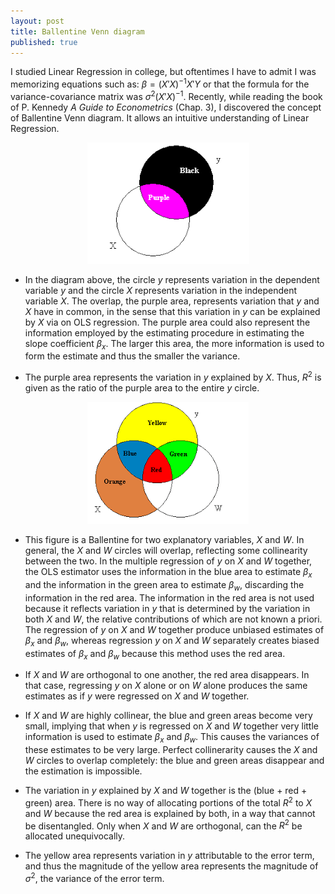 ```yaml
---
layout: post
title: Ballentine Venn diagram
published: true
---
```

I studied Linear Regression in college, but oftentimes I have to admit I was memorizing equations such as: $\beta = (X'X)^{-1}X'Y$ or that the formula for the variance-covariance matrix was $\sigma^2(X'X)^{-1}$. Recently, while reading the book of P. Kennedy *A Guide to Econometrics* (Chap. 3), I discovered the concept of Ballentine Venn diagram. It allows an intuitive understanding of Linear Regression.

<p align="center">
  <img src="/images/ballentine/ballentine_simple.png">
</p>

* In the diagram above, the circle $y$ represents variation in the dependent variable $y$ and the circle $X$ represents variation in the independent variable $X$. The overlap, the purple area, represents variation that $y$ and $X$ have in common, in the sense that this variation in $y$ can be explained by $X$ via on OLS regression. The purple area could also represent the information employed by the estimating procedure in estimating the slope coefficient $\beta_x$. The larger this area, the more information is used to form the estimate and thus the smaller the variance.

* The purple area represents the variation in $y$ explained by $X$. Thus, $R^2$ is given as the ratio of the purple area to the entire $y$ circle.

<p align="center">
  <img src="/images/ballentine/ballentine_diagram.png">
</p>

* This figure is a Ballentine for two explanatory variables, $X$ and $W$. In general, the $X$ and $W$ circles will overlap, reflecting some collinearity between the two. In the multiple regression of $y$ on $X$ and $W$ together, the OLS estimator uses the information in the blue area to estimate $\beta_x$ and the information in the green area to estimate $\beta_w$, discarding the information in the red area. The information in the red area is not used because it reflects variation in $y$ that is determined by the variation in both $X$ and $W$, the relative contributions of which are not known a priori. The regression of $y$ on $X$ and $W$ together produce unbiased estimates of $\beta_x$ and $\beta_w$, whereas regression $y$ on $X$ and $W$ separately creates biased estimates of $\beta_x$ and $\beta_w$ because this method uses the red area.

* If $X$ and $W$ are orthogonal to one another, the red area disappears. In that case, regressing $y$ on $X$ alone or on $W$ alone produces the same estimates as if $y$ were regressed on $X$ and $W$ together.

* If $X$ and $W$ are highly collinear, the blue and green areas become very small, implying that when $y$ is regressed on $X$ and $W$ together very little information is used to estimate $\beta_x$ and $\beta_w$. This causes the variances of these estimates to be very large. Perfect collinerarity causes the $X$ and $W$ circles to overlap completely: the blue and green areas disappear and the estimation is impossible.

* The variation in $y$ explained by $X$ and $W$ together is the (blue + red + green) area. There is no way of allocating portions of the total $R^2$ to $X$ and $W$ because the red area is explained by both, in a way that cannot be disentangled. Only when $X$ and $W$ are orthogonal, can the $R^2$ be allocated unequivocally.

* The yellow area represents variation in $y$ attributable to the error term, and thus the magnitude of the yellow area represents the magnitude of $\sigma^2$, the variance of the error term.

